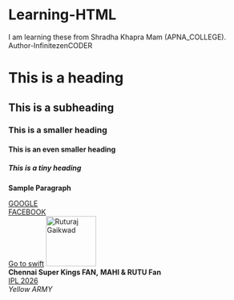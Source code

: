 # Learning-HTML
I am learning these from Shradha Khapra Mam (APNA_COLLEGE).
<br>
Author-InfinitezenCODER
<BR>
<!DOCTYPE html>

<html lang="en">
<head>
    <meta charset="UTF-8">
    <meta name="viewport" content="width=device-width, initial-scale=1.0">
    <title>Docos..</title>
</head>

<body>
<!--This is Paragraph-->
    <h1>This is a heading</h1>
    <h2>This is a subheading</h2>
    <h3> This is a smaller heading</h3>
    <h4> This is an even smaller heading</h4>
    <h5> This is a tiny heading</h5>
    
    
<p>   <b>  Sample Paragraph</b> </p>
<a href="https://www.google.com/">GOOGLE</a>
<br>
<a href="https://www.facebook.com">FACEBOOK</a>
<br>
<a href="/Swift.html">Go to swift</a>
<img src="https://goyahills.com/wp-content/uploads/2025/03/Ruturaj-Gaikwad-min.jpg" alt="Ruturaj Gaikwad" height="100"/>
    <br>
    <b>Chennai Super Kings FAN,</b>
    <B>MAHI & RUTU Fan </B>
    <br>
    <u>IPL 2026</u>
    <br>
    <i>Yellow ARMY</i>
</body>
</html>
